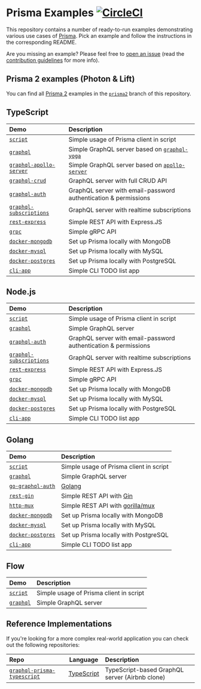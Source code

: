 # Prisma Examples [![CircleCI](https://circleci.com/gh/prisma/prisma-examples.svg?style=shield)](https://circleci.com/gh/prisma/prisma-examples)

This repository contains a number of ready-to-run examples demonstrating various use cases of [Prisma](https://www.prisma.io). Pick an example and follow the instructions in the corresponding README.

Are you missing an example? Please feel free to [open an issue](https://github.com/prisma/prisma-examples/issues/new) (read the [contribution guidelines](./CONTRIBUTING.md) for more info).

<!-- Please keep the absolute URLs so it's easier to copy&paste to prisma/prisma/README.md  -->

## Prisma 2 examples (Photon & Lift)

You can find all [Prisma 2](https://www.prisma.io/blog/announcing-prisma-2-zq1s745db8i5/) examples in the [`prisma2`](https://github.com/prisma/prisma-examples/tree/prisma2) branch of this repository.

## TypeScript

| Demo | Description |
|:------|:----------|
| [`script`](https://github.com/prisma/prisma-examples/tree/master/typescript/script) | Simple usage of Prisma client in script |
| [`graphql`](https://github.com/prisma/prisma-examples/tree/master/typescript/graphql) | Simple GraphQL server based on [`graphql-yoga`](https://github.com/prisma/graphql-yoga) |
| [`graphql-apollo-server`](https://github.com/prisma/prisma-examples/tree/master/typescript/graphql-apollo-server) | Simple GraphQL server based on [`apollo-server`](https://www.apollographql.com/docs/apollo-server/) |
| [`graphql-crud`](https://github.com/prisma/prisma-examples/tree/master/typescript/graphql-crud) | GraphQL server with full CRUD API |
| [`graphql-auth`](https://github.com/prisma/prisma-examples/tree/master/typescript/graphql-auth) | GraphQL server with email-password authentication & permissions |
| [`graphql-subscriptions`](https://github.com/prisma/prisma-examples/tree/master/typescript/graphql-subscriptions) | GraphQL server with realtime subscriptions |
| [`rest-express`](https://github.com/prisma/prisma-examples/tree/master/typescript/rest-express) | Simple REST API with Express.JS |
| [`grpc`](https://github.com/prisma/prisma-examples/tree/master/typescript/grpc) | Simple gRPC API |
| [`docker-mongodb`](https://github.com/prisma/prisma-examples/tree/master/typescript/docker-mongodb) | Set up Prisma locally with MongoDB |
| [`docker-mysql`](https://github.com/prisma/prisma-examples/tree/master/typescript/docker-mysql) | Set up Prisma locally with MySQL |
| [`docker-postgres`](https://github.com/prisma/prisma-examples/tree/master/typescript/docker-postgres) | Set up Prisma locally with PostgreSQL |
| [`cli-app`](https://github.com/prisma/prisma-examples/tree/master/typescript/cli-app) | Simple CLI TODO list app |

## Node.js

| Demo | Description |
|:------|:----------|
| [`script`](https://github.com/prisma/prisma-examples/tree/master/node/script) | Simple usage of Prisma client in script |
| [`graphql`](https://github.com/prisma/prisma-examples/tree/master/node/graphql) | Simple GraphQL server |
| [`graphql-auth`](https://github.com/prisma/prisma-examples/tree/master/node/graphql-auth) | GraphQL server with email-password authentication & permissions |
| [`graphql-subscriptions`](https://github.com/prisma/prisma-examples/tree/master/node/graphql-subscriptions) | GraphQL server with realtime subscriptions |
| [`rest-express`](https://github.com/prisma/prisma-examples/tree/master/node/rest-express) | Simple REST API with Express.JS |
| [`grpc`](https://github.com/prisma/prisma-examples/tree/master/node/grpc) | Simple gRPC API |
| [`docker-mongodb`](https://github.com/prisma/prisma-examples/tree/master/node/docker-mongodb) | Set up Prisma locally with MongoDB |
| [`docker-mysql`](https://github.com/prisma/prisma-examples/tree/master/node/docker-mysql) | Set up Prisma locally with MySQL |
| [`docker-postgres`](https://github.com/prisma/prisma-examples/tree/master/node/docker-postgres) | Set up Prisma locally with PostgreSQL |
| [`cli-app`](https://github.com/prisma/prisma-examples/tree/master/node/cli-app) | Simple CLI TODO list app |


## Golang

| Demo | Description |
|:------|:----------|
| [`script`](https://github.com/prisma/prisma-examples/tree/master/go/script) | Simple usage of Prisma client in script |
| [`graphql`](https://github.com/prisma/prisma-examples/tree/master/go/graphql) | Simple GraphQL server |
| [`go-graphql-auth`](https://github.com/prisma/prisma-examples/tree/master/go-graphql-auth) |  [Golang](https://en.wikipedia.org/wiki/Go_(programming_language)) | GraphQL server with email-password authentication |
| [`rest-gin`](https://github.com/prisma/prisma-examples/tree/master/go/rest-gin) | Simple REST API with [Gin](https://github.com/gin-gonic/gin) |
| [`http-mux`](https://github.com/prisma/prisma-examples/tree/master/go/http-mux) | Simple REST API with [gorilla/mux](https://github.com/gorilla/mux) |
| [`docker-mongodb`](https://github.com/prisma/prisma-examples/tree/master/go/docker-mongodb) | Set up Prisma locally with MongoDB |
| [`docker-mysql`](https://github.com/prisma/prisma-examples/tree/master/go/docker-mysql) | Set up Prisma locally with MySQL |
| [`docker-postgres`](https://github.com/prisma/prisma-examples/tree/master/go/docker-postgres) | Set up Prisma locally with PostgreSQL |
| [`cli-app`](https://github.com/prisma/prisma-examples/tree/master/go/cli-app) | Simple CLI TODO list app |

## Flow

| Demo | Description |
|:------|:----------|
| [`script`](https://github.com/prisma/prisma-examples/tree/master/flow/script) | Simple usage of Prisma client in script |
| [`graphql`](https://github.com/prisma/prisma-examples/tree/master/flow/graphql) | Simple GraphQL server |

## Reference Implementations

If you're looking for a more complex real-world application you can check out the following repositories:

| Repo | Language | Description |
|:-----|:--------:|:-------------|
| [`graphql-prisma-typescript`](https://github.com/prisma/graphql-prisma-typescript) | [TypeScript](https://www.typescriptlang.org/) | TypeScript-based GraphQL server (Airbnb clone)  |
